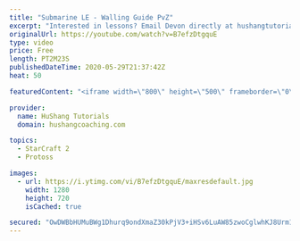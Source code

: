 ```yaml
---
title: "Submarine LE - Walling Guide PvZ"
excerpt: "Interested in lessons? Email Devon directly at hushangtutorials@outlook.com ------------------------------------------------------------------------------------------------------- Want to support HuShang Tutorials directly? Patreon is a website where you can contribute a monthly donation that will help"
originalUrl: https://youtube.com/watch?v=B7efzDtgquE
type: video
price: Free
length: PT2M23S
publishedDateTime: 2020-05-29T21:37:42Z
heat: 50

featuredContent: "<iframe width=\"800\" height=\"500\" frameborder=\"0\" src=\"https://www.youtube.com/embed/B7efzDtgquE\" allow=\"accelerometer; autoplay; encrypted-media; gyroscope; picture-in-picture\" allowfullscreen></iframe>"

provider:
  name: HuShang Tutorials
  domain: hushangcoaching.com

topics:
  - StarCraft 2
  - Protoss

images:
  - url: https://i.ytimg.com/vi/B7efzDtgquE/maxresdefault.jpg
    width: 1280
    height: 720
    isCached: true

secured: "OwDWBbHUMuBWg1Dhurq9ondXmaZ30kPjV3+iHSv6LuAW85zwoCglwhKJ8Urm1mz9xMezgNUt2HrfWkcq5dShhboTY2504YEEBgrU2IjlXluA5LEa4HI3/l6ywWiyEa/Kbg2eTnozbfX0sI0cbQyy7pA3rIYOU1xYCuq0CEwSU7G0sR0S2aam406B5OIfQxwxfQC4GnFh9iJ0W7l6RC6OmMF22TFiyNiZjM6rB/PAJN2ZJ+fyFF6z6MJTbbLUb8StxsAl3leNAVqKRFGlDhAYc2lNUSA1Q8iM4SVcHne10WhjmHMN0dljosreMNCTqmEQk/KaKWCVQUNwBGYwM3gBNxwnvJh1YmhEu/VSFhVicZbbjU+v7FHsN7Y1q2C4W3JYcR/5tBagPCjZHmCNlPokOwFVnCmDyS3yXS4IxJ2WKts=;p895rurO0uRxVcTd24z7lg=="
---
```


